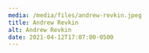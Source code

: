 ```yaml
---
media: /media/files/andrew-revkin.jpeg
title: Andrew Revkin
alt: Andrew Revkin
date: 2021-04-12T17:07:00-0500
---
```

